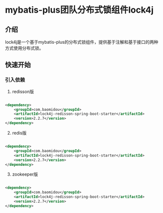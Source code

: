# mybatis-plus团队分布式锁组件lock4j

## 介绍

lock4j是一个基于mybatis-plus的分布式锁组件，提供基于注解和基于接口的两种方式使用分布式锁。

## 快速开始

### 引入依赖

1. redisson版

```xml

<dependency>
    <groupId>com.baomidou</groupId>
    <artifactId>lock4j-redisson-spring-boot-starter</artifactId>
    <version>2.2.7</version>
</dependency>
```

2. redis版

```xml

<dependency>
    <groupId>com.baomidou</groupId>
    <artifactId>lock4j-redisson-spring-boot-starter</artifactId>
    <version>2.2.7</version>
</dependency>
```

3. zookeeper版

```xml

<dependency>
    <groupId>com.baomidou</groupId>
    <artifactId>lock4j-redisson-spring-boot-starter</artifactId>
    <version>2.2.7</version>
</dependency>
```